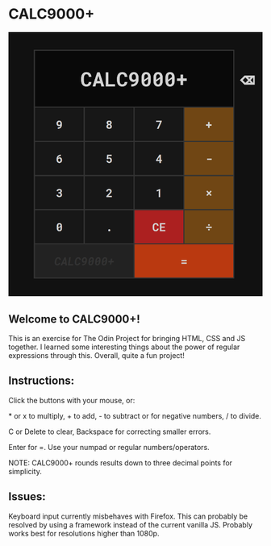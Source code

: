 # CALC9000+
<img src="calc9000plus.png"/>

## Welcome to CALC9000+!
This is an exercise for The Odin Project for bringing HTML, CSS and JS together.
I learned some interesting things about the power of regular expressions through this.
Overall, quite a fun project!

## Instructions:
<p>Click the buttons with your mouse, or:</p>
<p>* or x to multiply, + to add, - to subtract or for negative numbers, / to divide.</p>
<p>C or Delete to clear, Backspace for correcting smaller errors.</p>
<p>Enter for =. Use your numpad or regular numbers/operators.</p>
<p>NOTE: CALC9000+ rounds results down to three decimal points for simplicity.</p>

## Issues:
Keyboard input currently misbehaves with Firefox. This can probably be resolved by using a framework instead of the current vanilla JS.
Probably works best for resolutions higher than 1080p.

